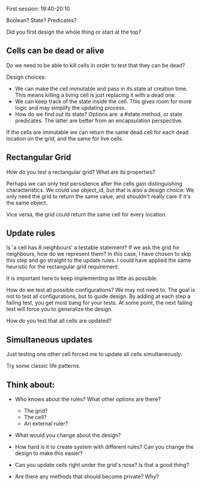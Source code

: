 First session: 19:40-20:10

Boolean? State? Predicates?

Did you first design the whole thing or start at the top?


## Cells can be dead or alive

Do we need to be able to kill cells in order to test that they can be dead?

Design choices:
- We can make the cell immutable and pass in its state at creation time. This
  means killing a living cell is just replacing it with a dead one.
- We can keep track of the state inside the cell. This gives room for more
  logic and may simplify the updating process.
- How do we find out its state? Options are: a #state method, or state
  predicates. The latter are better from an encapsulation perspective.

If the cells are immutable we can return the same dead cell for each dead
location on the grid, and the same for live cells.

## Rectangular Grid

How do you test a rectangular grid? What are its properties?

Perhaps we can only test persistence after the cells gain distinguishing
characteristics. We could use object_id, but that is also a design choice: We
only need the grid to return the same value, and shouldn't really care if it's
the same object.

Vice versa, the grid could return the same cell for every location.

## Update rules

Is 'a cell has 8 neighbours' a testable statement? If we ask the grid for
neighbours, how do we represent them? In this case, I have chosen to skip this
step and go straight to the update rules. I could have applied the same
heuristic for the rectangular grid requirement.

It is important here to keep implementing as little as possible.

How do we test all possible configurations? We may not need to. The goal is not
to test all configurations, but to guide design. By adding at each step a
failing test, you get most bang for your tests. At some point, the next failing
test will force you to generalize the design.

How do you test that all cells are updated?

## Simultaneous updates

Just testing one other cell forced me to update all cells simultaneously.

Try some classic life patterns.


## Think about:

- Who knows about the rules? What other options are there?
  - The grid?
  - The cell?
  - An external ruler?
- What would you change about the design?
- How hard is it to create system with different rules? Can you change the
  design to make this easier?
- Can you update cells right under the grid's nose? Is that a good thing?

- Are there any methods that should become private? Why?

